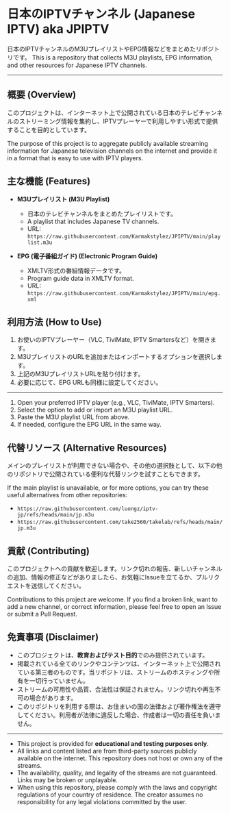 # 日本のIPTVチャンネル (Japanese IPTV) aka JPIPTV

日本のIPTVチャンネルのM3UプレイリストやEPG情報などをまとめたリポジトリです。
This is a repository that collects M3U playlists, EPG information, and other resources for Japanese IPTV channels.

---

## 概要 (Overview)

このプロジェクトは、インターネット上で公開されている日本のテレビチャンネルのストリーミング情報を集約し、IPTVプレーヤーで利用しやすい形式で提供することを目的としています。

The purpose of this project is to aggregate publicly available streaming information for Japanese television channels on the internet and provide it in a format that is easy to use with IPTV players.

## 主な機能 (Features)

* **M3Uプレイリスト (M3U Playlist)**
    * 日本のテレビチャンネルをまとめたプレイリストです。
    * A playlist that includes Japanese TV channels.
    * URL: `https://raw.githubusercontent.com/Karmakstylez/JPIPTV/main/playlist.m3u`

* **EPG (電子番組ガイド) (Electronic Program Guide)**
    * XMLTV形式の番組情報データです。
    * Program guide data in XMLTV format.
    * URL: `https://raw.githubusercontent.com/Karmakstylez/JPIPTV/main/epg.xml`

## 利用方法 (How to Use)

1.  お使いのIPTVプレーヤー（VLC, TiviMate, IPTV Smartersなど）を開きます。
2.  M3UプレイリストのURLを追加またはインポートするオプションを選択します。
3.  上記のM3UプレイリストURLを貼り付けます。
4.  必要に応じて、EPG URLも同様に設定してください。

---

1.  Open your preferred IPTV player (e.g., VLC, TiviMate, IPTV Smarters).
2.  Select the option to add or import an M3U playlist URL.
3.  Paste the M3U playlist URL from above.
4.  If needed, configure the EPG URL in the same way.

## 代替リソース (Alternative Resources)

メインのプレイリストが利用できない場合や、その他の選択肢として、以下の他のリポジトリで公開されている便利な代替リンクを試すこともできます。

If the main playlist is unavailable, or for more options, you can try these useful alternatives from other repositories:

* `https://raw.githubusercontent.com/luongz/iptv-jp/refs/heads/main/jp.m3u`
* `https://raw.githubusercontent.com/take2560/takelab/refs/heads/main/jp.m3u`

## 貢献 (Contributing)

このプロジェクトへの貢献を歓迎します。リンク切れの報告、新しいチャンネルの追加、情報の修正などがありましたら、お気軽にIssueを立てるか、プルリクエストを送信してください。

Contributions to this project are welcome. If you find a broken link, want to add a new channel, or correct information, please feel free to open an Issue or submit a Pull Request.

## 免責事項 (Disclaimer)

* このプロジェクトは、**教育およびテスト目的**でのみ提供されています。
* 掲載されている全てのリンクやコンテンツは、インターネット上で公開されている第三者のものです。当リポジトリは、ストリームのホスティングや所有を一切行っていません。
* ストリームの可用性や品質、合法性は保証されません。リンク切れや再生不可の場合があります。
* このリポジトリを利用する際は、お住まいの国の法律および著作権法を遵守してください。利用者が法律に違反した場合、作成者は一切の責任を負いません。

---

* This project is provided for **educational and testing purposes only**.
* All links and content listed are from third-party sources publicly available on the internet. This repository does not host or own any of the streams.
* The availability, quality, and legality of the streams are not guaranteed. Links may be broken or unplayable.
* When using this repository, please comply with the laws and copyright regulations of your country of residence. The creator assumes no responsibility for any legal violations committed by the user.
